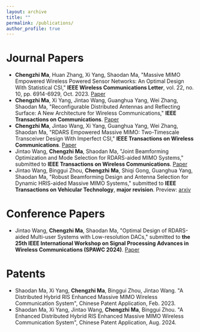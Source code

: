 ```yaml
---
layout: archive
title: ""
permalink: /publications/
author_profile: true
---
```


Journal Papers
======
  * **Chengzhi Ma**, Huan Zhang, Xi Yang, Shaodan Ma, "Massive MIMO Empowered Wireless Powered Sensor Networks: An Optimal Design With Statistical CSI," **IEEE Wireless Communications Letter**, vol. 22, no. 10, pp. 6914-6929, Oct. 2023. [Paper](https://ieeexplore.ieee.org/document/9840903)
  * **Chengzhi Ma**, Xi Yang, Jintao Wang, Guanghua Yang, Wei Zhang, Shaodan Ma, "Reconfigurable Distributed Antennas and Reflecting Surface: A New Architecture for Wireless Communications," **IEEE Transactions on Communications**. [Paper](https://ieeexplore.ieee.org/document/10530348)
  * **Chengzhi Ma**, Jintao Wang, Xi Yang, Guanghua Yang, Wei Zhang, Shaodan Ma, "RDARS Empowered Massive MIMO: Two-Timescale Transceiver Design With Imperfect CSI," **IEEE Transactions on Wireless Communications**. [Paper](https://ieeexplore.ieee.org/document/10729705)
  * Jintao Wang, **Chengzhi Ma**, Shaodan Ma, "Joint Beamforming Optimization and Mode Selection for RDARS-aided MIMO Systems," submitted to **IEEE Transactions on Wireless Communications**. [Paper](https://arxiv.org/abs/2401.11205](https://ieeexplore.ieee.org/document/10705003))
  * Jintao Wang, Binggui Zhou, **Chengzhi Ma**, Shiqi Gong, Guanghua Yang, Shaodan Ma, "Robust Beamforming Design and Antenna Selection for Dynamic HRIS-aided Massive MIMO Systems," submitted to **IEEE Transactions on Vehicular Technology**, **major revision**. Preview: [arxiv](https://arxiv.org/abs/2404.00598)

Conference Papers
======
  * Jintao Wang, **Chengzhi Ma**, Shaodan Ma, "Optimal Design of RDARS-aided Multi-user Systems with Low-resolution DACs," submitted to **the 25th IEEE International Workshop on Signal Processing Advances in Wireless Communications (SPAWC 2024)**. [Paper](https://ieeexplore.ieee.org/document/10694127)

Patents
======
  * Shaodan Ma, Xi Yang, **Chengzhi Ma**, Binggui Zhou, Jintao Wang. "A Distributed Hybrid RIS Enhanced Massive MIMO Wireless Communication System", Chinese Patent Application, Feb. 2023.
  * Shaodan Ma, Xi Yang, Jintao Wang, **Chengzhi Ma**, Binggui Zhou. "A Enhanced Distributed Hybrid RIS Enhanced Massive MIMO Wireless Communication System", Chinese Patent Application, Aug. 2024.
